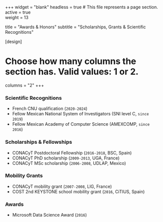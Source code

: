 +++
widget = "blank"
headless = true  # This file represents a page section.
active = true  
weight = 13

title    = "Awards & Honors"
subtitle = "Scholarships, Grants & Scientific Recognitions"

[design]
  # Choose how many columns the section has. Valid values: 1 or 2.
  columns = "2"
+++

### Scientific Recognitions
* French CNU qualification (`2020-2024`)
* Fellow Mexican National System of Investigators (SNI level C, `since 2019`)
* Fellow Mexican Academy of Computer Science (AMEXCOMP, `since 2016`)


### Scholarships & Fellowships
* CONACyT Postdoctoral Fellowship (`2016-2018`, BSC, Spain)
* CONACyT PhD scholarship (`2009-2013`, UGA, France)
* CONACyT MSc scholarship (`2006-2008`, UDLAP, Mexico)

### Mobility Grants

* CONACyT mobility grant (`2007-2008`, LIG, France)
* COST 2nd KEYSTONE school mobility grant (`2016`, CiTIUS, Spain)

### Awards

* Microsoft Data Science Award (`2016`)